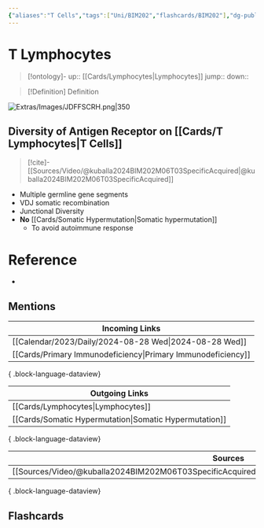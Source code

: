 ```yaml
---
{"aliases":"T Cells","tags":["Uni/BIM202","flashcards/BIM202"],"dg-publish":true,"permalink":"/cards/t-lymphocytes/","dgPassFrontmatter":true}
---
```


# T Lymphocytes

> [!ontology]-
> up:: [[Cards/Lymphocytes\|Lymphocytes]]
> jump:: 
> down:: 

> [!Definition] Definition

![Extras/Images/JDFFSCRH.png|350](/img/user/Extras/Images/JDFFSCRH.png)

## Diversity of Antigen Receptor on [[Cards/T Lymphocytes\|T Cells]]

> [!cite]-
> [[Sources/Video/@kuballa2024BIM202M06T03SpecificAcquired\|@kuballa2024BIM202M06T03SpecificAcquired]]

- Multiple germline gene segments
- VDJ somatic recombination
- Junctional Diversity
- **No** [[Cards/Somatic Hypermutation\|Somatic hypermutation]]
	- To avoid autoimmune response

# Reference

- 

## Mentions

| Incoming Links                                                  |
| --------------------------------------------------------------- |
| [[Calendar/2023/Daily/2024-08-28 Wed\|2024-08-28 Wed]]       |
| [[Cards/Primary Immunodeficiency\|Primary Immunodeficiency]] |

{ .block-language-dataview}

| Outgoing Links                                            |
| --------------------------------------------------------- |
| [[Cards/Lymphocytes\|Lymphocytes]]                     |
| [[Cards/Somatic Hypermutation\|Somatic Hypermutation]] |

{ .block-language-dataview}

| Sources                                                                                                 |
| ------------------------------------------------------------------------------------------------------- |
| [[Sources/Video/@kuballa2024BIM202M06T03SpecificAcquired\|@kuballa2024BIM202M06T03SpecificAcquired]] |

{ .block-language-dataview}

## Flashcards